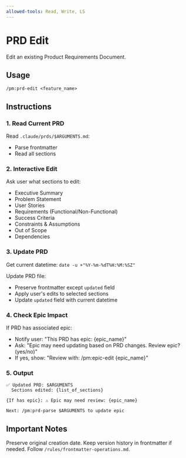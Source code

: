 ```yaml
---
allowed-tools: Read, Write, LS
---
```


# PRD Edit

Edit an existing Product Requirements Document.

## Usage

```
/pm:prd-edit <feature_name>
```

## Instructions

### 1. Read Current PRD

Read `.claude/prds/$ARGUMENTS.md`:

- Parse frontmatter
- Read all sections

### 2. Interactive Edit

Ask user what sections to edit:

- Executive Summary
- Problem Statement
- User Stories
- Requirements (Functional/Non-Functional)
- Success Criteria
- Constraints & Assumptions
- Out of Scope
- Dependencies

### 3. Update PRD

Get current datetime: `date -u +"%Y-%m-%dT%H:%M:%SZ"`

Update PRD file:

- Preserve frontmatter except `updated` field
- Apply user's edits to selected sections
- Update `updated` field with current datetime

### 4. Check Epic Impact

If PRD has associated epic:

- Notify user: "This PRD has epic: {epic_name}"
- Ask: "Epic may need updating based on PRD changes. Review epic? (yes/no)"
- If yes, show: "Review with: /pm:epic-edit {epic_name}"

### 5. Output

```
✅ Updated PRD: $ARGUMENTS
  Sections edited: {list_of_sections}

{If has epic}: ⚠️ Epic may need review: {epic_name}

Next: /pm:prd-parse $ARGUMENTS to update epic
```

## Important Notes

Preserve original creation date.
Keep version history in frontmatter if needed.
Follow `/rules/frontmatter-operations.md`.
